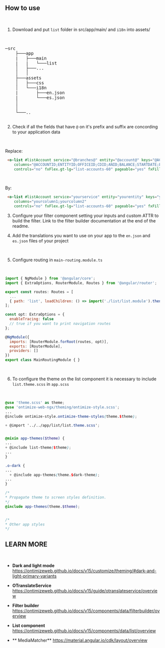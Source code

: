 ## How to use

<br/>

1. Download and put `list` folder in src/app/main/ and `i18n` into assets/

<br/>

<pre>
─src
    ├───app
    |   ├───main
    |   |   └───list
    │   ├───...
    │   │
    ├───assets
    │   ├───css
    │   └───i18n
    |       ├───en.json
    |       └───es.json
    │
    │
    └───..

</pre>

2. Check if all the fields that have `@` on it's prefix and suffix are concording to your application data

<br/>

Replace:
```html
 <o-list #listAccount service="@branches@" entity="@account@" keys="@ACCOUNTID@"
    columns="@ACCOUNTID;ENTITYID;OFFICEID;CDID;ANID;BALANCE;STARTDATE;ENDDATE;INTERESRATE;ACCOUNTTYP;ACCOUNTTYPEID;ACCOUNTTYPENAME@"
    controls="no" fxFlex.gt-lg="list-accounts-60" pageable="yes" fxFill>
```

<br/>

By:
```html
 <o-list #listAccount service="yourservice" entity="yourentity" keys="yourkey"
    columns="yourcolumn1;yourcolumn2"
    controls="no" fxFlex.gt-lg="list-accounts-60" pageable="yes" fxFill>
```

3. Configure your filter component setting your inputs and custom ATTR to build the filter. Link to the filter builder documentation at the end of the readme.

4. Add the translations you want to use on your app ​​to the `en.json` and `es.json` files of your project

<br/>

5. Configure routing in `main-routing.module.ts`

<br/>

```js
import { NgModule } from '@angular/core';
import { ExtraOptions, RouterModule, Routes } from '@angular/router';

export const routes: Routes = [
  ...
  { path: 'list', loadChildren: () => import('./list/list.module').then(m => m.ListModule) }
];

const opt: ExtraOptions = {
  enableTracing: false
  // true if you want to print navigation routes
};

@NgModule({
  imports: [RouterModule.forRoot(routes, opt)],
  exports: [RouterModule],
  providers: []
})
export class MainRoutingModule { }
```

<br/>

6. To configure the theme on the list component it is necessary to include `list.theme.scss` in `app.scss`

<br/>

```scss
@use 'theme.scss' as theme;
@use 'ontimize-web-ngx/theming/ontimize-style.scss';
...
@include ontimize-style.ontimize-theme-styles(theme.$theme);

+ @import '../../app/list/list.theme.scss';


@mixin app-themes($theme) {
...
+ @include list-theme($theme);
...
}

.o-dark {
...
  + @include app-themes(theme.$dark-theme);
...
}

/*
* Propagate theme to screen styles definition.
*/
@include app-themes(theme.$theme);


/*
* Other app styles
*/

```

## LEARN MORE

<br/>

* **Dark and light mode** https://ontimizeweb.github.io/docs/v15/customize/theming/#dark-and-light-primary-variants

* **OTranslateService** https://ontimizeweb.github.io/docs/v15/guide/otranslateservice/overview

* **Filter builder** https://ontimizeweb.github.io/docs/v15/components/data/filterbuilder/overview

* **List component** https://ontimizeweb.github.io/docs/v15/components/data/list/overview
* ** MediaMatcher** https://material.angular.io/cdk/layout/overview
